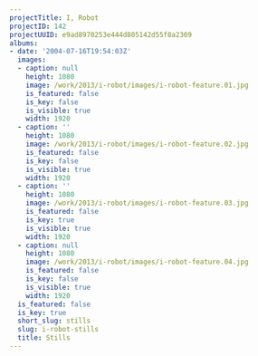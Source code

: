 ```yaml
---
projectTitle: I, Robot
projectID: 142
projectUUID: e9ad8970253e444d805142d55f8a2309
albums:
- date: '2004-07-16T19:54:03Z'
  images:
  - caption: null
    height: 1080
    image: /work/2013/i-robot/images/i-robot-feature.01.jpg
    is_featured: false
    is_key: false
    is_visible: true
    width: 1920
  - caption: ''
    height: 1080
    image: /work/2013/i-robot/images/i-robot-feature.02.jpg
    is_featured: false
    is_key: false
    is_visible: true
    width: 1920
  - caption: ''
    height: 1080
    image: /work/2013/i-robot/images/i-robot-feature.03.jpg
    is_featured: false
    is_key: true
    is_visible: true
    width: 1920
  - caption: null
    height: 1080
    image: /work/2013/i-robot/images/i-robot-feature.04.jpg
    is_featured: false
    is_key: false
    is_visible: true
    width: 1920
  is_featured: false
  is_key: true
  short_slug: stills
  slug: i-robot-stills
  title: Stills
---
```

